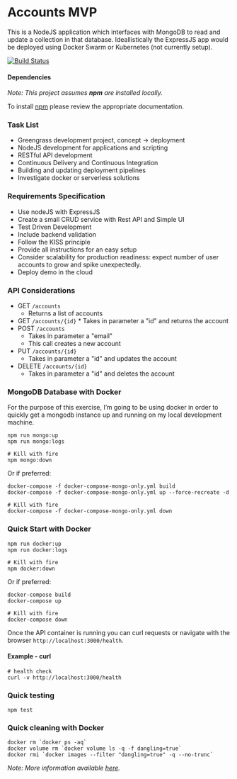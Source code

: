 # Accounts MVP

This is a NodeJS application which interfaces with MongoDB to read and update a collection in that database. Ideallistically the ExpressJS app would be deployed using Docker Swarm or Kubernetes (not currently setup).

[![Build Status](https://travis-ci.org/rixka/accounts-poc.svg?branch=master)](https://travis-ci.org/rixka/accounts-poc)

#### Dependencies

_Note: This project assumes **npm** are installed locally._

To install [npm](https://docs.npmjs.com/downloading-and-installing-node-js-and-npm) please review the appropriate documentation.


### Task List
* Greengrass development project, concept -> deployment
* NodeJS development for applications and scripting
* RESTful API development
* Continuous Delivery and Continuous Integration
* Building and updating deployment pipelines
* Investigate docker or serverless solutions


### Requirements Specification
* Use nodeJS with ExpressJS
* Create a small CRUD service with Rest API and Simple UI
* Test Driven Development
* Include backend validation
* Follow the KISS principle
* Provide all instructions for an easy setup
* Consider scalability for production readiness: expect number of user accounts to grow and spike unexpectedly.
* Deploy demo in the cloud


### API Considerations
* GET `/accounts`
	* Returns a list of accounts
* GET `/accounts/{id}`
        * Takes in parameter a "id" and returns the account
* POST `/accounts`
	* Takes in parameter a "email" 
	* This call creates a new account
* PUT `/accounts/{id}`
	* Takes in parameter a "id" and updates the account
* DELETE `/accounts/{id}`
	* Takes in parameter a "id" and deletes the account

### MongoDB Database with Docker
For the purpose of this exercise, I’m going to be using docker in order to quickly get a mongodb instance up and running on my local development machine.

```shell
npm run mongo:up
npm run mongo:logs

# Kill with fire
npm mongo:down
```

Or if preferred:
```shell
docker-compose -f docker-compose-mongo-only.yml build
docker-compose -f docker-compose-mongo-only.yml up --force-recreate -d

# Kill with fire
docker-compose -f docker-compose-mongo-only.yml down
```

### Quick Start with Docker

```shell
npm run docker:up
npm run docker:logs

# Kill with fire
npm docker:down
```

Or if preferred:
```shell
docker-compose build
docker-compose up

# Kill with fire
docker-compose down
```

Once the API container is running you can curl requests or navigate with the browser `http://localhost:3000/health`.

#### Example - curl
```
# health check
curl -v http://localhost:3000/health
```

### Quick testing
```shell
npm test
```

### Quick cleaning with Docker
```shell
docker rm `docker ps -aq`
docker volume rm `docker volume ls -q -f dangling=true`
docker rmi `docker images --filter "dangling=true" -q --no-trunc`
```

_Note: More information available [here](https://gist.github.com/bastman/5b57ddb3c11942094f8d0a97d461b430)._
